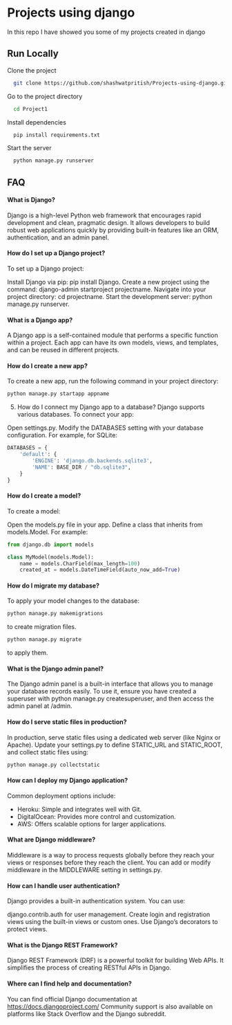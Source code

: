 
# Projects using django

In this repo I have showed you some of my projects created in django


## Run Locally

Clone the project

```bash
  git clone https://github.com/shashwatpritish/Projects-using-django.git
```

Go to the project directory

```bash
  cd Project1
```

Install dependencies

```bash
  pip install requirements.txt
```

Start the server

```bash
  python manage.py runserver
```


## FAQ

#### What is Django?

Django is a high-level Python web framework that encourages rapid development and clean, pragmatic design. It allows developers to build robust web applications quickly by providing built-in features like an ORM, authentication, and an admin panel.

#### How do I set up a Django project?
To set up a Django project:

Install Django via pip: pip install Django.
Create a new project using the command: django-admin startproject projectname.
Navigate into your project directory: cd projectname.
Start the development server: python manage.py runserver.
#### What is a Django app?
A Django app is a self-contained module that performs a specific function within a project. Each app can have its own models, views, and templates, and can be reused in different projects.

#### How do I create a new app?
To create a new app, run the following command in your project directory:

```bash
python manage.py startapp appname
```
5. How do I connect my Django app to a database?
Django supports various databases. To connect your app:

Open settings.py.
Modify the DATABASES setting with your database configuration. For example, for SQLite:
```python
DATABASES = {
    'default': {
        'ENGINE': 'django.db.backends.sqlite3',
        'NAME': BASE_DIR / "db.sqlite3",
    }
}
```
#### How do I create a model?
To create a model:

Open the models.py file in your app.
Define a class that inherits from models.Model. For example:
```python
from django.db import models

class MyModel(models.Model):
    name = models.CharField(max_length=100)
    created_at = models.DateTimeField(auto_now_add=True)
```
#### How do I migrate my database?
To apply your model changes to the database:

```bash
python manage.py makemigrations
```
to create migration files.
```bash
python manage.py migrate
``` 
to apply them.

#### What is the Django admin panel?
The Django admin panel is a built-in interface that allows you to manage your database records easily. To use it, ensure you have created a superuser with python manage.py createsuperuser, and then access the admin panel at /admin.

#### How do I serve static files in production?
In production, serve static files using a dedicated web server (like Nginx or Apache). Update your settings.py to define STATIC_URL and STATIC_ROOT, and collect static files using:

```bash
python manage.py collectstatic
```
#### How can I deploy my Django application?
Common deployment options include:

- Heroku: Simple and integrates well with Git.
- DigitalOcean: Provides more control and customization.
- AWS: Offers scalable options for larger applications.

#### What are Django middleware?
Middleware is a way to process requests globally before they reach your views or responses before they reach the client. You can add or modify middleware in the MIDDLEWARE setting in settings.py.

#### How can I handle user authentication?
Django provides a built-in authentication system. You can use:

django.contrib.auth for user management.
Create login and registration views using the built-in views or custom ones.
Use Django’s decorators to protect views.

#### What is the Django REST Framework?
Django REST Framework (DRF) is a powerful toolkit for building Web APIs. It simplifies the process of creating RESTful APIs in Django.

#### Where can I find help and documentation?
You can find official Django documentation at https://docs.djangoproject.com/ Community support is also available on platforms like Stack Overflow and the Django subreddit.